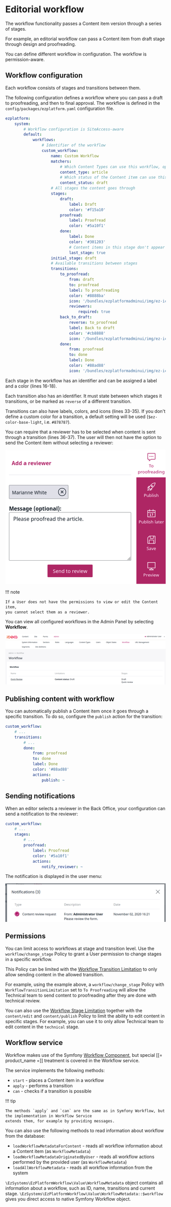 # Editorial workflow

The workflow functionality passes a Content item version through a series of stages.

For example, an editorial workflow can pass a Content item from draft stage through design and proofreading.

You can define different workflow in configuration. The workflow is permission-aware.

## Workflow configuration

Each workflow consists of stages and transitions between them.

The following configuration defines a workflow where you can pass a draft to proofreading, and then to final approval.
The workflow is defined in the `config/packages/ezplatform.yaml` configuration file.

``` yaml hl_lines="16 17 18 30 31 32 33 34 35 36 37"
ezplatform:
    system:
        # Workflow configuration is SiteAccess-aware
        default:
            workflows:
                # Identifier of the workflow
                custom_workflow:
                    name: Custom Workflow
                    matchers:
                        # Which Content Types can use this workflow, optional
                        content_type: article
                        # Which status of the Content item can use this workflow, optional. Available statuses are draft and published.
                        content_status: draft
                    # All stages the content goes through
                    stages:
                        draft:
                            label: Draft
                            color: '#f15a10'
                        proofread:
                            label: Proofread
                            color: '#5a10f1'
                        done:
                            label: Done
                            color: '#301203'
                            # Content items in this stage don't appear on My dashboard and in Review Queue.
                            last_stage: true
                    initial_stage: draft
                    # Available transitions between stages
                    transitions:
                        to_proofread:
                            from: draft
                            to: proofread
                            label: To proofreading
                            color: '#8888ba'
                            icon: '/bundles/ezplatformadminui/img/ez-icons.svg#comment'
                            reviewers:
                                required: true
                        back_to_draft:
                            reverse: to_proofread
                            label: Back to draft
                            color: '#cb8888'
                            icon: '/bundles/ezplatformadminui/img/ez-icons.svg#comment'
                        done:
                            from: proofread
                            to: done
                            label: Done
                            color: '#88ad88'
                            icon: '/bundles/ezplatformadminui/img/ez-icons.svg#comment'
```

Each stage in the workflow has an identifier and can be assigned a label and a color (lines 16-18).

Each transition also has an identifier. It must state between which stages it transitions, or be marked as `reverse` of a different transition.

Transitions can also have labels, colors, and icons (lines 33-35).
If you don't define a custom color for a transition, a default setting will be used (`$ez-color-base-light`, i.e. `#878787`).

You can require that a reviewer has to be selected when content is sent through a transition (lines 36-37).
The user will then not have the option to send the Content item without selecting a reviewer:

![Required reviewer option in a workflow](img/workflow_reviewers.png)

!!! note

    If a User does not have the permissions to view or edit the Content item,
    you cannot select them as a reviewer.

You can view all configured workflows in the Admin Panel by selecting **Workflow**.

![Workflow in Admin Panel](img/workflow_panel.png)

## Publishing content with workflow

You can automatically publish a Content item once it goes through a specific transition.
To do so, configure the `publish` action for the transition:

``` yaml
custom_workflow:
    # ...
    transitions:
        # ...
        done:
            from: proofread
            to: done
            label: Done
            color: '#88ad88'
            actions:
                publish: ~
```

## Sending notifications

When an editor selects a reviewer in the Back Office, your configuration can send a notification to the reviewer:

``` yaml
custom_workflow:
    # ...
    stages:
        # ...
        proofread:
            label: Proofread
            color: '#5a10f1'
            actions:
                notify_reviewer: ~
```

The notification is displayed in the user menu:

![Notification about content to review](img/workflow_notification.png)

## Permissions

You can limit access to workflows at stage and transition level.
Use the `workflow/change_stage` Policy to grant a User permission to change stages in a specific workflow.

This Policy can be limited with the [Workflow Transition Limitation](limitation_reference.md#workflow-transition-limitation) to only allow sending content in the allowed transition.

For example, using the example above, a `workflow/change_stage` Policy with `WorkflowTransitionLimitation` set to `To Proofreading`
will allow the Technical team to send content to proofreading after they are done with technical review.

You can also use the [Workflow Stage Limitation](limitation_reference.md#workflow-stage-limitation) together with the `content/edit` and `content/publish` Policy to limit the ability to edit content in specific stages.
For example, you can use it to only allow Technical team to edit content in the `technical` stage.

## Workflow service

Workflow makes use of the Symfony [Workflow Component](https://symfony.com/doc/5.0/components/workflow.html),
but special [[= product_name =]] treatment is covered in the Workflow service.

The service implements the following methods:

- `start` - places a Content item in a workflow
- `apply` - performs a transition
- `can` - checks if a transition is possible

!!! tip

    The methods `apply` and `can` are the same as in Symfony Workflow, but the implementation in Workflow Service
    extends them, for example by providing messages.

You can also use the following methods to read information about workflow from the database:

- `loadWorkflowMetadataForContent` - reads all workflow information about a Content item (as `WorkflowMetadata`)
- `loadWorkflowMetadataOriginatedByUser` - reads all workflow actions performed by the provided user (as `WorkflowMetadata`)
- `loadAllWorkflowMetadata` - reads all workflow information from the system

`\EzSystems\EzPlatformWorkflow\Value\WorkflowMetadata` object contains all information about a workflow, such as ID, name, transitions and current stage.
`\EzSystems\EzPlatformWorkflow\Value\WorkflowMetadata::$workflow` gives you direct access to native Symfony Workflow object.
